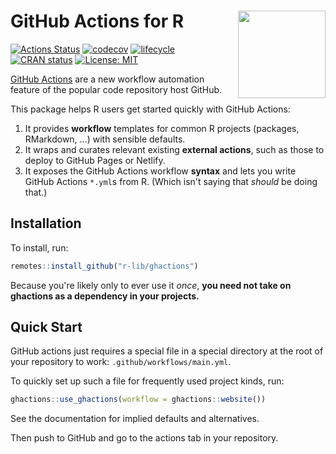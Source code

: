 # GitHub Actions for R <img src="https://github.com/r-lib/ghactions/blob/master/logo.png?raw=true" align="right" height=140/>

<!-- badges: start -->
[![Actions Status](https://github.com/r-lib/ghactions/workflows/.github/workflows/main.yml/badge.svg)](https://github.com/r-lib/ghactions/actions)
[![codecov](https://codecov.io/gh/r-lib/ghactions/branch/master/graph/badge.svg)](https://codecov.io/gh/r-lib/ghactions)
[![lifecycle](https://img.shields.io/badge/lifecycle-experimental-orange.svg)](https://www.tidyverse.org/lifecycle/#experimental)
[![CRAN status](https://www.r-pkg.org/badges/version/ghactions)](https://cran.r-project.org/package=ghactions)
[![License: MIT](https://img.shields.io/github/license/r-lib/ghactions.svg?style=flat)](https://opensource.org/licenses/MIT)
<!-- badges: end -->

[GitHub Actions](https://github.com/features/actions) are a new workflow automation feature of the popular code repository host GitHub.

This package helps R users get started quickly with GitHub Actions:

1. It provides **workflow** templates for common R projects (packages, RMarkdown, ...) with sensible defaults.
2. It wraps and curates relevant existing **external actions**, such as those to deploy to GitHub Pages or Netlify.
3. It exposes the GitHub Actions workflow **syntax** and lets you write GitHub Actions `*.yml`s from R. 
  (Which isn't saying that *should* be doing that.)




## Installation

To install, run:

```r
remotes::install_github("r-lib/ghactions")
```

Because you're likely only to ever use it *once*, **you need not take on ghactions as a dependency in your projects.**


## Quick Start

GitHub actions just requires a special file in a special directory at the root of your repository to work: `.github/workflows/main.yml`.

To quickly set up such a file for frequently used project kinds, run:

```r
ghactions::use_ghactions(workflow = ghactions::website())
```

See the documentation for implied defaults and alternatives.

Then push to GitHub and go to the actions tab in your repository.
